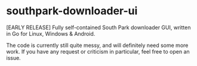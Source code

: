 # southpark-downloader-ui
[EARLY RELEASE] Fully self-contained South Park downloader GUI, written in Go for Linux, Windows &amp; Android.

The code is currently still quite messy, and will definitely need some more work. If you have any request or criticism in particular, feel free to open an issue.

